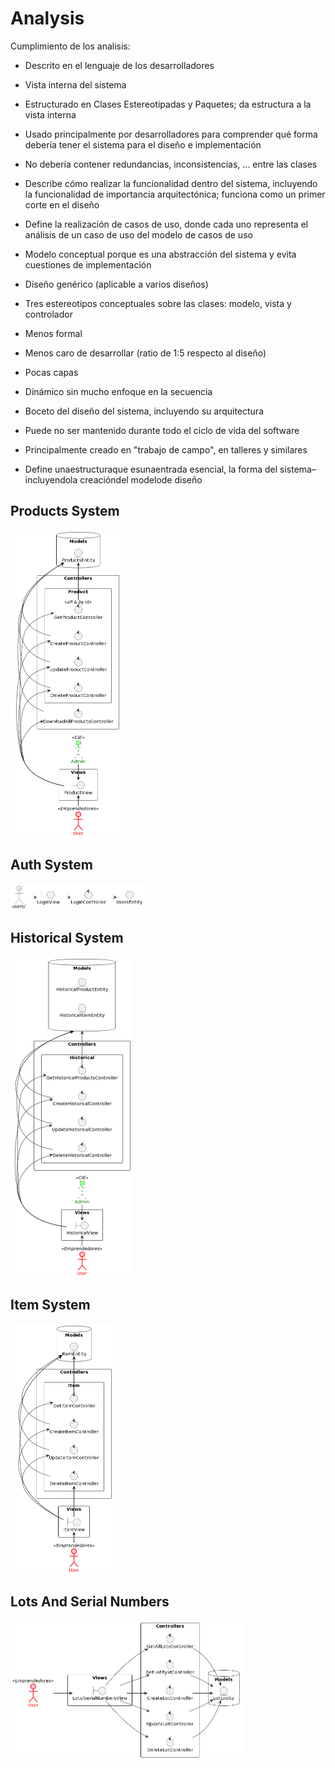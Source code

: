 # Analysis

Cumplimiento de los analisis:

- Descrito en el lenguaje de los desarrolladores
- Vista interna del sistema
- Estructurado en Clases Estereotipadas y Paquetes; da estructura a la vista interna
- Usado principalmente por desarrolladores para comprender qué forma debería tener el sistema para el diseño e implementación
- No debería contener redundancias, inconsistencias, … entre las clases

- Describe cómo realizar la funcionalidad dentro del sistema, incluyendo la funcionalidad de importancia arquitectónica; funciona como un primer corte en el diseño
- Define la realización de casos de uso, donde cada uno representa el análisis de un caso de uso del modelo de casos de uso
- Modelo conceptual porque es una abstracción del sistema y evita cuestiones de implementación

- Diseño genérico (aplicable a varios diseños)
- Tres estereotipos conceptuales sobre las clases: modelo, vista y controlador
- Menos formal

- Menos caro de desarrollar (ratio de 1:5 respecto al diseño)
- Pocas capas

- Dinámico sin mucho enfoque en la secuencia
- Boceto del diseño del sistema, incluyendo su arquitectura
- Puede no ser mantenido durante todo el ciclo de vida del software
- Principalmente creado en "trabajo de campo", en talleres y similares

- Define unaestructuraque esunaentrada esencial, la forma del sistema–incluyendola creacióndel modelode diseño

## Products System

<img src="./assets/analysis/out/ProductsSystem.png" alt="image-20231104214513882" style="zoom:50%;" />

## Auth System

<img src="./assets/analysis/out/AuthenticationSystem.png" alt="image-20231104214513882" style="zoom:50%;" />

## Historical System

<img src="./assets/analysis/out/HistoricalSystem.png" alt="image-20231104214513882" style="zoom:50%;" />

## Item System

<img src="./assets/analysis/out/ItemSystem.png" alt="image-20231104214513882" style="zoom:50%;" />

## Lots And Serial Numbers

<img src="./assets/analysis/out/LotsAndSerialNumbers.png" alt="image-20231104214513882" style="zoom:50%;" />

